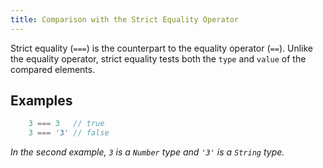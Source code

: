 ```yaml
---
title: Comparison with the Strict Equality Operator
---
```

Strict equality (`===`) is the counterpart to the equality operator (`==`). Unlike the equality operator, strict equality tests both the `type` and `value` of the compared elements.

## Examples

```js
    3 === 3   // true
    3 === '3' // false
```

_In the second example, `3` is a `Number` type and `'3'` is a `String` type._
